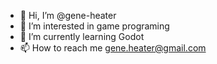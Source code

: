 - 👋 Hi, I’m @gene-heater
- 👀 I’m interested in game programing 
- 🌱 I’m currently learning Godot
- 📫 How to reach me gene.heater@gmail.com

<!---
gene-heater/gene-heater is a ✨ special ✨ repository because its `README.md` (this file) appears on your GitHub profile.
You can click the Preview link to take a look at your changes.
--->
